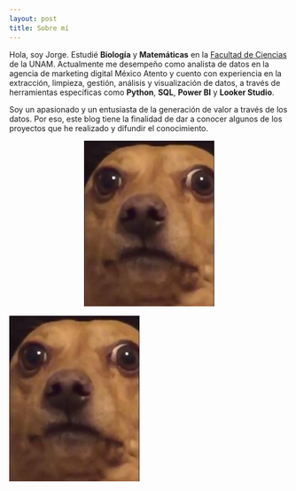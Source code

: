 ```yaml
---
layout: post
title: Sobre mí
---
```


Hola, soy Jorge. Estudié **Biología** y **Matemáticas** en la [Facultad de Ciencias](https://www.fciencias.unam.mx/) de la UNAM.
Actualmente me desempeño como analista de datos en la agencia de marketing digital México Atento y cuento con experiencia
en la extracción, limpieza, gestión, análisis y visualización de datos, a través de herramientas específicas como **Python**, 
**SQL**, **Power BI** y **Looker Studio**.

Soy un apasionado y un entusiasta de la generación de valor a través de los datos. Por eso, este blog tiene la finalidad
de dar a conocer algunos de los proyectos que he realizado y difundir el conocimiento.

<p align="center">
  <img src="/me.jpg" alt="Me">
</p>

![Mi imagen](/me.jpg)

